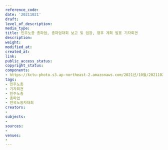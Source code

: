 ```yaml
---
reference_code: 
date: '20211021'
draft: 
level_of_description: 
media_type: 
title: 민주노총 총파업, 총파업대회 보고 및 입장, 향후 계획 발표 기자회견
description: 
weight: 
modified_at: 
created_at: 
link: 
public_access_status: 
copyright_status: 
components:
- https://kctu-photo.s3.ap-northeast-2.amazonaws.com/2021년/10월/20211021-민주노총+총파업,+총파업대회+보고+및+입장,+향후+계획+발표+기자회견_민주노총_기자회견_민주노총_총파업_전국노동자대회/_1D20349.jpg
tags:
- 민주노총
- 기자회견
- 민주노총
- 총파업
- 전국노동자대회
creators:
- 
subjects:
- 
sources:
- 
venues:
- 
---
```

